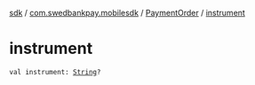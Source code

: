 [sdk](../../index.md) / [com.swedbankpay.mobilesdk](../index.md) / [PaymentOrder](index.md) / [instrument](./instrument.md)

# instrument

`val instrument: `[`String`](https://kotlinlang.org/api/latest/jvm/stdlib/kotlin/-string/index.html)`?`